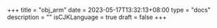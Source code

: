 +++
title = "obj_arm"
date = 2023-05-17T13:32:13+08:00
type = "docs"
description = ""
isCJKLanguage = true
draft = false
+++